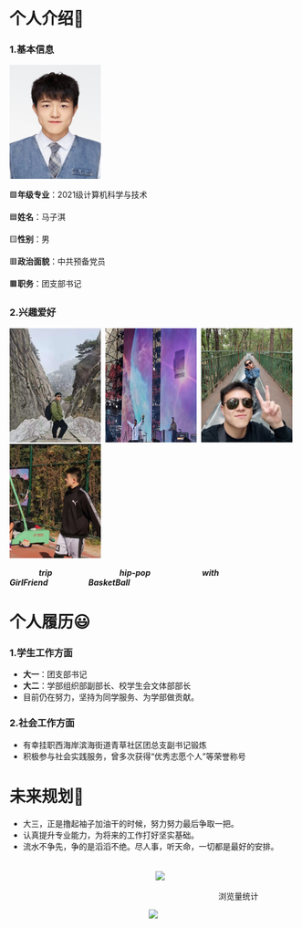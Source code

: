 #    个人介绍👦
###  1.基本信息
<img src="/imagine/1.png" alt="照片" style="width:160px;height:200px;">

 🟪**年级专业**：2021级计算机科学与技术

 🟦**姓名**：马子淇

 🟨**性别**：男

 🟥**政治面貌**：中共预备党员

 🟫**职务**：团支部书记
 
###  2.兴趣爱好   
<img src="/imagine/3.png" alt="照片" style="width:160px;height:200px;">&nbsp;&nbsp;<img src="/imagine/4.png" alt="照片" style="width:160px;height:200px;">&nbsp;&nbsp;<img src="/imagine/2.png" alt="照片" style="width:160px;height:200px;">&nbsp;&nbsp;<img src="/imagine/5.png" alt="照片" style="width:160px;height:200px;">

&nbsp;&nbsp;&nbsp;&nbsp;&nbsp;&nbsp;&nbsp;&nbsp;&nbsp;&nbsp;&nbsp;&nbsp;&nbsp;***trip***&nbsp;&nbsp;&nbsp;&nbsp;&nbsp;&nbsp;&nbsp;&nbsp;&nbsp;&nbsp;&nbsp;&nbsp;&nbsp;&nbsp;&nbsp;&nbsp;&nbsp;&nbsp;&nbsp;&nbsp;&nbsp;&nbsp;&nbsp;&nbsp;&nbsp;&nbsp;&nbsp;&nbsp;&nbsp;&nbsp;***hip-pop***&nbsp;&nbsp;&nbsp;&nbsp;&nbsp;&nbsp;&nbsp;&nbsp;&nbsp;&nbsp;&nbsp;&nbsp;&nbsp;&nbsp;&nbsp;&nbsp;&nbsp;&nbsp;&nbsp;&nbsp;&nbsp;&nbsp;
***with GirlFriend***&nbsp;&nbsp;&nbsp;&nbsp;&nbsp;&nbsp;&nbsp;&nbsp;&nbsp;&nbsp;&nbsp;&nbsp;&nbsp;&nbsp;&nbsp;&nbsp;&nbsp;
***BasketBall***

#  个人履历😃
### 1.学生工作方面
- **大一**：团支部书记
- **大二**：学部组织部副部长、校学生会文体部部长
- 目前仍在努力，坚持为同学服务、为学部做贡献。

### 2.社会工作方面
- 有幸挂职西海岸滨海街道青草社区团总支副书记锻炼
- 积极参与社会实践服务，曾多次获得“优秀志愿个人”等荣誉称号

#  未来规划🚩
- 大三，正是撸起袖子加油干的时候，努力努力最后争取一把。
- 认真提升专业能力，为将来的工作打好坚实基础。
- 流水不争先，争的是滔滔不绝。尽人事，听天命，一切都是最好的安排。
<br><br><br>
  <div align="center"> <img src="https://readme-typing-svg.herokuapp.com/?lines=但行好事，莫问前程!;小马同学祝您今天愉快!&center=true&font=Roboto&size=27" /></div>


&nbsp;&nbsp;&nbsp;&nbsp;&nbsp;&nbsp;&nbsp;&nbsp;&nbsp;&nbsp;&nbsp;&nbsp;&nbsp;&nbsp;&nbsp;&nbsp;&nbsp;&nbsp;&nbsp;&nbsp;&nbsp;&nbsp;&nbsp;&nbsp;&nbsp;&nbsp;&nbsp;&nbsp;&nbsp;&nbsp;&nbsp;&nbsp;&nbsp;&nbsp;&nbsp;&nbsp;&nbsp;&nbsp;&nbsp;&nbsp;&nbsp;&nbsp;&nbsp;&nbsp;&nbsp;&nbsp;&nbsp;&nbsp;&nbsp;&nbsp;&nbsp;&nbsp;&nbsp;&nbsp;&nbsp;&nbsp;&nbsp;&nbsp;&nbsp;&nbsp;&nbsp;&nbsp;&nbsp;&nbsp;&nbsp;&nbsp;&nbsp;&nbsp;&nbsp;&nbsp;&nbsp;&nbsp;&nbsp;&nbsp;&nbsp;&nbsp;&nbsp;&nbsp;&nbsp;&nbsp;&nbsp;&nbsp;&nbsp;&nbsp;&nbsp;&nbsp;&nbsp;&nbsp;&nbsp;&nbsp;&nbsp;&nbsp;&nbsp;浏览量统计<div align="center"> <img src="https://profile-counter.glitch.me/Mr-Ma001/count.svg" /> </div>







